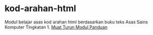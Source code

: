# kod-arahan-html
Modul belajar asas kod arahan html berdasarkan buku teks Asas Sains Komputer Tingkatan 1.
[Muat Turun Modul Panduan](https://github.com/a-hakim/kod-arahan-html/blob/master/modul_kod_arahan_html.pdf)
